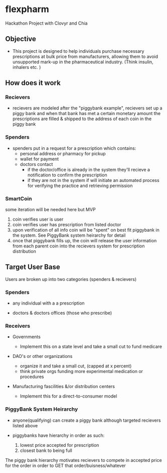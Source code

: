 # flexpharm
Hackathon Project with Clovyr and Chia


## Objective

- This project is designed to help individuals purchase necessary prescriptions at bulk price from manufacturers, allowing them to avoid unsupported mark-up in the pharmaceutical industry. (Think insulin, inhalers etc. )

## How does it work

### Recievers

- recievers are modeled after the "piggybank example", recievers set up a piggy bank and when that bank has met a certain monetary amount the prescriptions are filled & shipped to the address of each coin in the piggy bank

### Spenders
- spenders put in a request for a prescription which contains:
    - personal address or pharmacy for pickup
    - wallet for payment
    - doctors contact
        - if the doctor/office is already in the system they'll recieve a notification to confirm the prescription
        - if they are not in the system if will initiate an automated process for verifying the practice and retrieving permission

### SmartCoin

   some iteration will be needed here but MVP 

   1. coin verifies user is user 
   2. coin verifies user has prescription from listed doctor
   3. upon verification of all info coin will be "spent" on best fit piggybank in the system. See PiggyBank system heirarchy for detail 
   4. once that piggybank fills up, the coin will release the user information from each parent coin into the recievers system for prescription distribution

## Target User Base

 Users are broken up into two categories (spenders & recievers)

### Spenders 
   - any individual with a a prescription

   - doctors & doctors offices (those who prescribe)

### Receivers

   - Governments 
        - Implement this on a state level and take a small cut to fund medicare

   - DAO's or other organizations 
        - organize it and take a small cut, (capped at x percent)
        - think private orgs funding more experimental medication or procedures 

   - Manufacturing fascilities &/or distribution centers
        - Implement this for a direct-to-consumer model

### PiggyBank System Heirarchy

   - anyone(qualifying) can create a piggy bank although targeted recievers listed above 
    
   - piggybanks have hierarchy in order as such:
        1. lowest price accepted for prescription
        2. closest bank to being full 

   The piggy bank hierarchy motivates recievers to compete in accepted price for the order in order to GET that order/buisness/whatever
